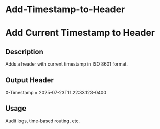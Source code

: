 # Add-Timestamp-to-Header

# Add Current Timestamp to Header

## Description
Adds a header with current timestamp in ISO 8601 format.

## Output Header
X-Timestamp = 2025-07-23T11:22:33.123-0400

## Usage
Audit logs, time-based routing, etc.
